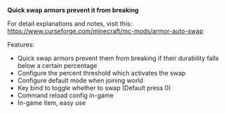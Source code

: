 **Quick swap armors prevent it from breaking**

For detail explanations and notes, visit this:
https://www.curseforge.com/minecraft/mc-mods/armor-auto-swap

Features:

- Quick swap armors prevent them from breaking if their durability falls below a certain percentage
- Configure the percent threshold which activates the swap
- Configure default mode when joining world
- Key bind to toggle whether to swap (Default press 0)
- Command reload config in-game
- In-game item, easy use